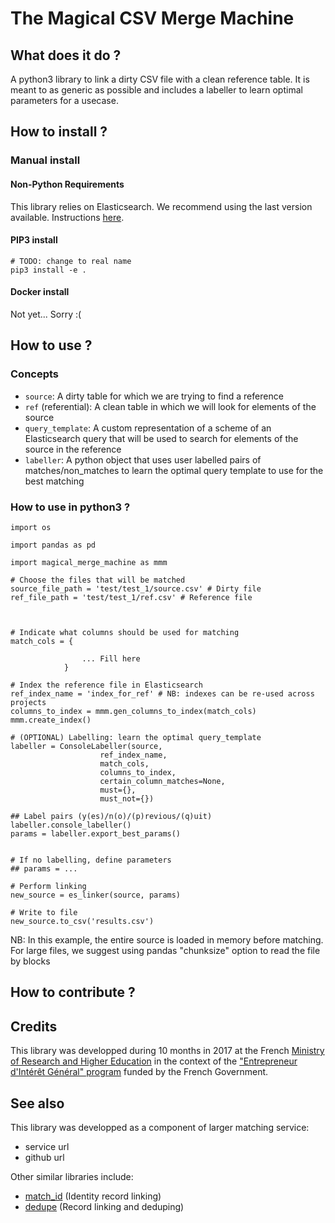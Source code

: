 # The Magical CSV Merge Machine

## What does it do ?

A python3 library to link a dirty CSV file with a clean reference table. It is meant to as generic as possible and includes a labeller to learn optimal parameters for a usecase.


## How to install ?

### Manual install

#### Non-Python Requirements

This library relies on Elasticsearch. We recommend using the last version available. Instructions [here](https://www.elastic.co/guide/en/elasticsearch/reference/current/_installation.html).

#### PIP3 install 

```
# TODO: change to real name
pip3 install -e .

```


#### Docker install

Not yet... Sorry :(


## How to use ?

### Concepts

* `source`: A dirty table for which we are trying to find a reference
* `ref` (referential): A clean table in which we will look for elements of the source
* `query_template`: A custom representation of a scheme of an Elasticsearch query that will be used to search for elements of the source in the reference
* `labeller`: A python object that uses user labelled pairs of matches/non_matches to learn the optimal query template to use for the best matching

### How to use in python3 ? 

```
import os

import pandas as pd

import magical_merge_machine as mmm

# Choose the files that will be matched
source_file_path = 'test/test_1/source.csv' # Dirty file
ref_file_path = 'test/test_1/ref.csv' # Reference file



# Indicate what columns should be used for matching
match_cols = {
	
				... Fill here
			}

# Index the reference file in Elasticsearch
ref_index_name = 'index_for_ref' # NB: indexes can be re-used across projects
columns_to_index = mmm.gen_columns_to_index(match_cols)
mmm.create_index()

# (OPTIONAL) Labelling: learn the optimal query_template
labeller = ConsoleLabeller(source, 
					ref_index_name, 
                 	match_cols, 
                 	columns_to_index, 
                 	certain_column_matches=None, 
                 	must={}, 
                 	must_not={})  

## Label pairs (y(es)/n(o)/(p)revious/(q)uit)
labeller.console_labeller()
params = labeller.export_best_params()
   

# If no labelling, define parameters
## params = ...

# Perform linking
new_source = es_linker(source, params)

# Write to file
new_source.to_csv('results.csv')
```

NB: In this example, the entire source is loaded in memory before matching. For large files, we suggest using pandas "chunksize" option to read the file by blocks


## How to contribute ?


## Credits

This library was developped during 10 months in 2017 at the French [Ministry of Research and Higher Education](http://www.enseignementsup-recherche.gouv.fr/) in the context of the ["Entrepreneur d'Intérêt Général" program](https://www.etalab.gouv.fr/decouvrez-la-1e-promotion-des-entrepreneurs-dinteret-general) funded by the French Government.

## See also

This library was developped as a component of larger matching service:
* service url
* github url

Other similar libraries include:
* [match_id](https://github.com/matchID-project) (Identity record linking)
* [dedupe](https://github.com/dedupeio/dedupe) (Record linking and deduping)
